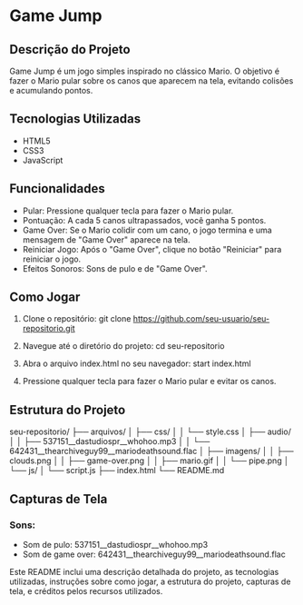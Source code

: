 # Game Jump

## Descrição do Projeto
Game Jump é um jogo simples inspirado no clássico Mario. O objetivo é fazer o Mario pular sobre os canos que aparecem na tela, evitando colisões e acumulando pontos.

## Tecnologias Utilizadas
- HTML5
- CSS3
- JavaScript

## Funcionalidades
- Pular: Pressione qualquer tecla para fazer o Mario pular.
- Pontuação: A cada 5 canos ultrapassados, você ganha 5 pontos.
- Game Over: Se o Mario colidir com um cano, o jogo termina e uma mensagem de "Game Over" aparece na tela.
- Reiniciar Jogo: Após o "Game Over", clique no botão "Reiniciar" para reiniciar o jogo.
- Efeitos Sonoros: Sons de pulo e de "Game Over".

## Como Jogar


1. Clone o repositório:
git clone https://github.com/seu-usuario/seu-repositorio.git

2. Navegue até o diretório do projeto:
cd seu-repositorio

3. Abra o arquivo index.html no seu navegador:
start index.html

4. Pressione qualquer tecla para fazer o Mario pular e evitar os canos. 

## Estrutura do Projeto

seu-repositorio/
├── arquivos/
│   ├── css/
│   │   └── style.css
│   ├── audio/
│   │   ├── 537151__dastudiospr__whohoo.mp3
│   │   └── 642431__thearchiveguy99__mariodeathsound.flac
│   ├── imagens/
│   │   ├── clouds.png
│   │   ├── game-over.png
│   │   ├── mario.gif
│   │   └── pipe.png
│   └── js/
│       └── script.js
├── index.html
└── README.md

## Capturas de Tela

### Sons:
- Som de pulo: 537151__dastudiospr__whohoo.mp3
- Som de game over: 642431__thearchiveguy99__mariodeathsound.flac

Este README inclui uma descrição detalhada do projeto, as tecnologias utilizadas, instruções sobre como jogar, a estrutura do projeto, capturas de tela, e créditos pelos recursos utilizados.
